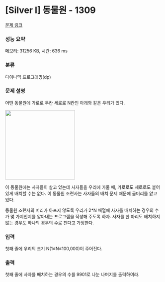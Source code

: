 # [Silver I] 동물원 - 1309 

[문제 링크](https://www.acmicpc.net/problem/1309) 

### 성능 요약

메모리: 31256 KB, 시간: 636 ms

### 분류

다이나믹 프로그래밍(dp)

### 문제 설명

<p>어떤 동물원에 가로로 두칸 세로로 N칸인 아래와 같은 우리가 있다.</p>

<p><img alt="" src="https://www.acmicpc.net/upload/201004/dnfl.JPG" style="height:223px; width:224px"></p>

<p>이 동물원에는 사자들이 살고 있는데 사자들을 우리에 가둘 때, 가로로도 세로로도 붙어 있게 배치할 수는 없다. 이 동물원 조련사는 사자들의 배치 문제 때문에 골머리를 앓고 있다.</p>

<p>동물원 조련사의 머리가 아프지 않도록 우리가 2*N 배열에 사자를 배치하는 경우의 수가 몇 가지인지를 알아내는 프로그램을 작성해 주도록 하자. 사자를 한 마리도 배치하지 않는 경우도 하나의 경우의 수로 친다고 가정한다.</p>

### 입력 

 <p>첫째 줄에 우리의 크기 N(1≤N≤100,000)이 주어진다.</p>

### 출력 

 <p>첫째 줄에 사자를 배치하는 경우의 수를 9901로 나눈 나머지를 출력하여라.</p>


